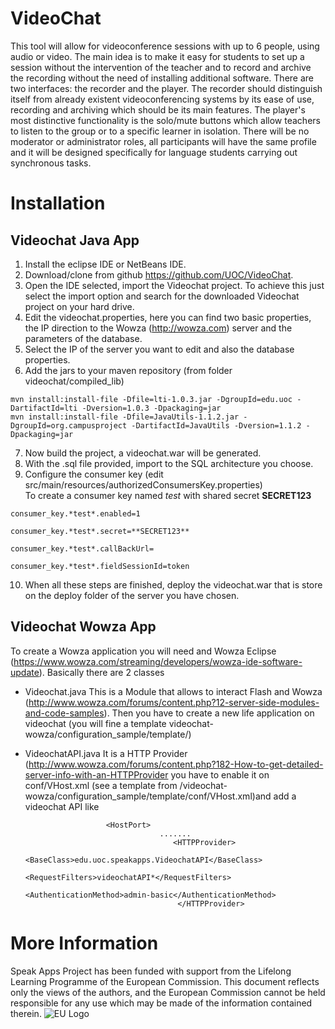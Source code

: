 VideoChat
=========

This tool will allow for videoconference sessions with up to 6 people, using audio or video. 
The main idea is to make it easy for students to set up a session without the intervention of the teacher and to record and archive the recording without the need of installing additional software. There are two interfaces: the recorder and the player. 
The recorder should distinguish itself from already existent videoconferencing systems by its ease of use, recording and archiving which should be its main features. The player's most distinctive functionality is the solo/mute buttons which allow teachers to listen to the group or to a specific learner in isolation. There will be no moderator or administrator roles, all participants will have the same profile and it will be designed specifically for language students carrying out synchronous tasks.

Installation
============

## Videochat Java App

1.	Install the eclipse IDE or NetBeans IDE.
2.	Download/clone from github https://github.com/UOC/VideoChat.
3.	Open the IDE selected, import the Videochat project. To achieve this just select the import option and search for the downloaded Videochat project on your hard drive.
4.	Edit the videochat.properties, here you can find two basic properties, the IP direction to the Wowza (http://wowza.com) server and the parameters of the database. 
5.	Select the IP of the server you want to edit and also the database properties.
6.    Add the jars to your maven repository (from folder videochat/compiled_lib)

    mvn install:install-file -Dfile=lti-1.0.3.jar -DgroupId=edu.uoc -DartifactId=lti -Dversion=1.0.3 -Dpackaging=jar
    mvn install:install-file -Dfile=JavaUtils-1.1.2.jar -DgroupId=org.campusproject -DartifactId=JavaUtils -Dversion=1.1.2 -Dpackaging=jar
    
7.   Now build the project, a videochat.war will be generated.
8.   With the .sql file provided, import to the SQL architecture you choose.
9.   Configure the consumer key (edit src/main/resources/authorizedConsumersKey.properties)
     
    To create a consumer key named *test* with shared secret **SECRET123**
    
    
    consumer_key.*test*.enabled=1
    
    consumer_key.*test*.secret=**SECRET123**
    
    consumer_key.*test*.callBackUrl= 
    
    consumer_key.*test*.fieldSessionId=token
    
10.   When all these steps are finished, deploy the videochat.war that is store on the deploy folder of the server you have chosen.

## Videochat Wowza App
To create a Wowza application you will need and Wowza Eclipse (https://www.wowza.com/streaming/developers/wowza-ide-software-update). Basically there are 2 classes
* Videochat.java This is a Module that allows to interact Flash and Wowza (http://www.wowza.com/forums/content.php?12-server-side-modules-and-code-samples). Then you have to create a new life application on videochat (you will fine a template videochat-wowza/configuration_sample/template/)
     
* VideochatAPI.java It is a HTTP Provider (http://www.wowza.com/forums/content.php?182-How-to-get-detailed-server-info-with-an-HTTPProvider
 you have to enable it on conf/VHost.xml (see a template from /videochat-wowza/configuration_sample/template/conf/VHost.xml)and add a videochat API like
 
     <!-- Admin HostPort -->
                        <HostPort>
                                    .......
                                       <HTTPProvider>
                                                <BaseClass>edu.uoc.speakapps.VideochatAPI</BaseClass>
                                                <RequestFilters>videochatAPI*</RequestFilters>
                                                <AuthenticationMethod>admin-basic</AuthenticationMethod>
                                        </HTTPProvider>
# More Information
Speak Apps Project has been funded with support from the Lifelong Learning Programme of the European Commission. This document reflects only the views of the authors, and the European Commission cannot be held responsible for any use which may be made of the information contained therein. 
![EU Logo](http://www.speakapps.eu/wp-content/themes/speakapps/images/EU_flag.jpg)